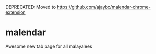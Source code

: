 DEPRECATED: Moved to https://github.com/ajaybc/malendar-chrome-extension

malendar
========

Awesome new tab page for all malayalees


